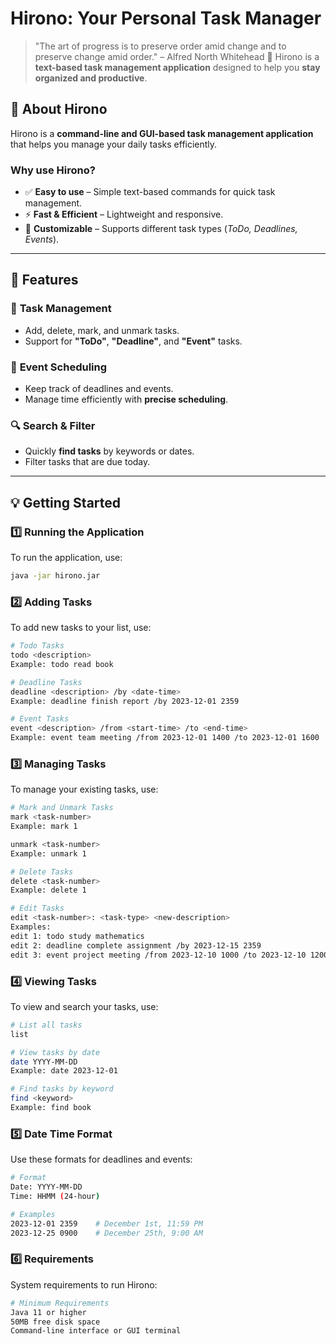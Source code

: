 # Hirono: Your Personal Task Manager
> "The art of progress is to preserve order amid change and to preserve change amid order." – Alfred North Whitehead 🧠
Hirono is a **text-based task management application** designed to help you **stay organized and productive**.
## 📌 About Hirono
Hirono is a **command-line and GUI-based task management application** that helps you manage your daily tasks efficiently.
### Why use Hirono?
- ✅ **Easy to use** – Simple text-based commands for quick task management.
- ⚡ **Fast & Efficient** – Lightweight and responsive.
- 🔧 **Customizable** – Supports different task types (*ToDo, Deadlines, Events*).
---
## 🚀 Features
### 📝 **Task Management**
- Add, delete, mark, and unmark tasks.
- Support for **"ToDo"**, **"Deadline"**, and **"Event"** tasks.
### 📅 **Event Scheduling**
- Keep track of deadlines and events.
- Manage time efficiently with **precise scheduling**.
### 🔍 **Search & Filter**
- Quickly **find tasks** by keywords or dates.
- Filter tasks that are due today.
---
## 💡 Getting Started
### 1️⃣ **Running the Application**
To run the application, use:
```sh
java -jar hirono.jar
```
### 2️⃣ **Adding Tasks**
To add new tasks to your list, use:
```sh
# Todo Tasks
todo <description>
Example: todo read book

# Deadline Tasks
deadline <description> /by <date-time>
Example: deadline finish report /by 2023-12-01 2359

# Event Tasks
event <description> /from <start-time> /to <end-time>
Example: event team meeting /from 2023-12-01 1400 /to 2023-12-01 1600
```
### 3️⃣ **Managing Tasks**
To manage your existing tasks, use:
```sh
# Mark and Unmark Tasks
mark <task-number>
Example: mark 1

unmark <task-number>
Example: unmark 1

# Delete Tasks
delete <task-number>
Example: delete 1

# Edit Tasks
edit <task-number>: <task-type> <new-description>
Examples:
edit 1: todo study mathematics
edit 2: deadline complete assignment /by 2023-12-15 2359
edit 3: event project meeting /from 2023-12-10 1000 /to 2023-12-10 1200
```
### 4️⃣ **Viewing Tasks**
To view and search your tasks, use:
```sh
# List all tasks
list

# View tasks by date
date YYYY-MM-DD
Example: date 2023-12-01

# Find tasks by keyword
find <keyword>
Example: find book
```
### 5️⃣ **Date Time Format**
Use these formats for deadlines and events:
```sh
# Format
Date: YYYY-MM-DD
Time: HHMM (24-hour)

# Examples
2023-12-01 2359    # December 1st, 11:59 PM
2023-12-25 0900    # December 25th, 9:00 AM
```
### 6️⃣ **Requirements**
System requirements to run Hirono:
```sh
# Minimum Requirements
Java 11 or higher
50MB free disk space
Command-line interface or GUI terminal
```